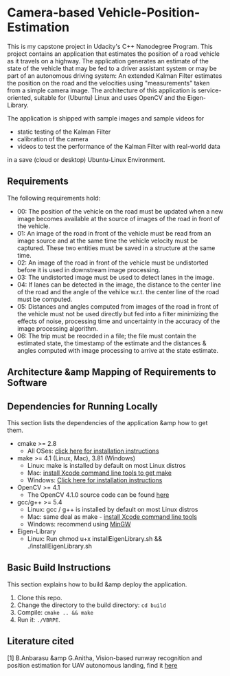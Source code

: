 # Camera-based Vehicle-Position-Estimation
This is my capstone project in Udacity's C++ Nanodegree Program. This project contains an application that estimates the position of a road vehicle as it travels on a highway. The application generates an estimate of the state of the vehicle that may be fed to a driver assistant system or may be part of an autonomous driving system: An extended Kalman Filter estimates the position on the road and the velocities using "measurements" taken from a simple camera image. The architecture of this application is service-oriented, suitable for (Ubuntu) Linux and uses OpenCV and the Eigen-Library.

The application is shipped with sample images and sample videos for

* static testing of the Kalman Filter
* calibration of the camera
* videos to test the performance of the Kalman Filter with real-world data

in a save (cloud or desktop) Ubuntu-Linux Environment.

## Requirements
The following requirements hold:
* 00: The position of the vehicle on the road must be updated when a new image becomes available at the source of images of the road in front of the vehicle.
* 01: An image of the road in front of the vehicle must be read from an image source and at the same time the vehicle velocity must be captured. These two entities must be saved in a structure at the same time.
* 02: An image of the road in front of the vehicle must be undistorted before it is used in downstream image processing.
* 03: The undistorted image must be used to detect lanes in the image.
* 04: If lanes can be detected in the image, the distance to the center line of the road and the angle of the vehilce w.r.t. the center line of the road must be computed.
* 05: Distances and angles computed from images of the road in front of the vehicle must not be used directly but fed into a filter minimizing the effects of noise, processing time and uncertainty in the accuracy of the image processing algorithm.
* 06: The trip must be reocrded in a file; the file must contain the estimated state, the timestamp of the estimate and the distances & angles computed with image processing to arrive at the state estimate.

## Architecture &amp Mapping of Requirements to Software

## Dependencies for Running Locally
This section lists the dependencies of the application &amp how to get them.

* cmake >= 2.8
  * All OSes: [click here for installation instructions](https://cmake.org/install/)
* make >= 4.1 (Linux, Mac), 3.81 (Windows)
  * Linux: make is installed by default on most Linux distros
  * Mac: [install Xcode command line tools to get make](https://developer.apple.com/xcode/features/)
  * Windows: [Click here for installation instructions](http://gnuwin32.sourceforge.net/packages/make.htm)
* OpenCV >= 4.1
  * The OpenCV 4.1.0 source code can be found [here](https://github.com/opencv/opencv/tree/4.1.0)
* gcc/g++ >= 5.4
  * Linux: gcc / g++ is installed by default on most Linux distros
  * Mac: same deal as make - [install Xcode command line tools](https://developer.apple.com/xcode/features/)
  * Windows: recommend using [MinGW](http://www.mingw.org/)
* Eigen-Library
  * Linux: Run chmod u+x installEigenLibrary.sh && ./installEigenLibrary.sh 

## Basic Build Instructions
This section explains how to build &amp deploy the application.  

1. Clone this repo.
2. Change the directory to the build directory: `cd build`
3. Compile: `cmake .. && make`
4. Run it: `./VBRPE`.

## Literature cited
[1] B.Anbarasu  &amp G.Anitha, Vision-based runway recognition and position estimation for UAV
autonomous landing, find it [here](https://papers.ssrn.com/sol3/papers.cfm?abstract_id=2792686)
